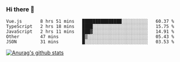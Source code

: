 ### Hi there 👋



<!--
**webB1an/webB1an** is a ✨ _special_ ✨ repository because its `README.md` (this file) appears on your GitHub profile.

Here are some ideas to get you started:

- 🔭 I’m currently working on ...
- 🌱 I’m currently learning ...
- 👯 I’m looking to collaborate on ...
- 🤔 I’m looking for help with ...
- 💬 Ask me about ...
- 📫 How to reach me: ...
- 😄 Pronouns: ...
- ⚡ Fun fact: ...
-->

<!--START_SECTION:waka-->
```text
Vue.js       8 hrs 51 mins   ███████████████░░░░░░░░░░   60.37 % 
TypeScript   2 hrs 18 mins   ████░░░░░░░░░░░░░░░░░░░░░   15.75 % 
JavaScript   2 hrs 11 mins   ███▓░░░░░░░░░░░░░░░░░░░░░   14.91 % 
Other        47 mins         █▒░░░░░░░░░░░░░░░░░░░░░░░   05.43 % 
JSON         31 mins         █░░░░░░░░░░░░░░░░░░░░░░░░   03.53 % 
```
<!--END_SECTION:waka-->


[![Anurag's github stats](https://github-readme-stats.vercel.app/api?username=webB1an&show_icons=true&theme=radical)](https://github.com/anuraghazra/github-readme-stats)

